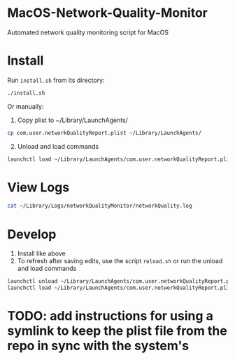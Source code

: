 # MacOS-Network-Quality-Monitor
Automated network quality monitoring script for MacOS


# Install
Run `install.sh` from its directory:
```sh
./install.sh
```
Or manually:

1. Copy plist to ~/Library/LaunchAgents/
```sh
cp com.user.networkQualityReport.plist ~/Library/LaunchAgents/
```

2. Unload and load commands
```sh
launchctl load ~/Library/LaunchAgents/com.user.networkQualityReport.plist
```

# View Logs

```sh
cat ~/Library/Logs/networkQualityMonitor/networkQuality.log
```

# Develop

1. Install like above
2. To refresh after saving edits, use the script `reload.sh`
or run the unload and load commands
```sh
launchctl unload ~/Library/LaunchAgents/com.user.networkQualityReport.plist
launchctl load ~/Library/LaunchAgents/com.user.networkQualityReport.plist
```


# TODO: add instructions for using a symlink to keep the plist file from the repo in sync with the system's